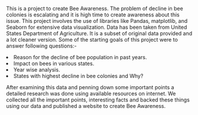 This is a project to create Bee Awareness. The problem of decline in bee colonies is escalating and it is high time to create awareness about this issue. This project involves the use of libraries like Pandas, matplotlib, and Seaborn for extensive data visualization. Data has been taken from United States Department of Agriculture. It is a subset of original data provided and a lot cleaner version. Some of the starting goals of this project were to answer following questions:-
<li> Reason for the decline of bee population in past years.</li>
<li> Impact on bees in various states.</li>
<li> Year wise analysis.</li>
<li> States with highest decline in bee colonies and Why? </li>

After examining this data and penning down some important points a detailed research was done using available resources on internet. We collected all the important points, interesting facts and backed these things using our data and published a website to create Bee Awareness. 
